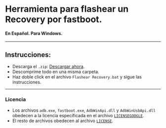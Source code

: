 # Herramienta para flashear un Recovery por fastboot.
#### En Español. Para Windows.
___

## Instrucciones:
- Descarga el `.zip`: [Descargar ahora](https://github.com/RyanCasas/spanish-flash-recovery-fastboot-tool/archive/master.zip).
- Descomprime todo en una misma carpeta.
- Haz doble click en el archivo `Flashear Recovery.bat` y sigue las instrucciones.

___
### Licencia
- Los archivos `adb.exe`, `fastboot.exe`, `AdbWinApi.dll` y `AdbWinUsbApi.dll` obedecen a la licencia especificada en el archivo [`LICENSEGOOGLE`](https://github.com/RyanCasas/spanish-flash-recovery-fastboot-tool/blob/master/LICENSEGOOGLE).
- El resto de archivos obedecen al archivo [`LICENSE`](https://github.com/RyanCasas/spanish-flash-recovery-fastboot-tool/blob/master/LICENSE).